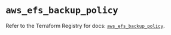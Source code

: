# `aws_efs_backup_policy`

Refer to the Terraform Registry for docs: [`aws_efs_backup_policy`](https://registry.terraform.io/providers/hashicorp/aws/6.8.0/docs/resources/efs_backup_policy).
